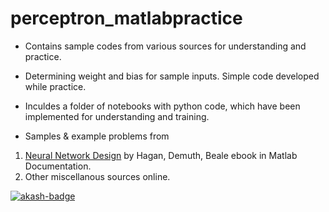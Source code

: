 # perceptron_matlabpractice
* Contains sample codes from various sources for understanding and practice.
* Determining weight and bias for sample inputs. Simple code developed while practice.
* Inculdes a folder of notebooks with python code, which have been implemented for understanding and training.

* Samples & example problems from
1. [Neural Network Design](http://hagan.okstate.edu/nnd.html) by Hagan, Demuth, Beale ebook in Matlab Documentation.
2. Other miscellanous sources online.

[![akash-badge](https://img.shields.io/badge/made%20with-MATLAB-orange.svg)](https://github.com/gvsakash/ann-design) 
